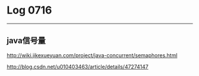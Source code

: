 # Log 0716
-----------------
## java信号量
<http://wiki.jikexueyuan.com/project/java-concurrent/semaphores.html>

<http://blog.csdn.net/u010403463/article/details/47274147>
